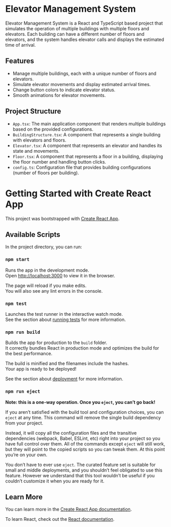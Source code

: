# Elevator Management System

Elevator Management System is a React and TypeScript based project that simulates the operation of multiple buildings with multiple floors and elevators. Each building can have a different number of floors and elevators, and the system handles elevator calls and displays the estimated time of arrival.

## Features

- Manage multiple buildings, each with a unique number of floors and elevators.
- Simulate elevator movements and display estimated arrival times.
- Change button colors to indicate elevator status.
- Smooth animations for elevator movements.

## Project Structure

- `App.tsx`: The main application component that renders multiple buildings based on the provided configurations.
- `BuildingStructure.tsx`: A component that represents a single building with elevators and floors.
- `Elevator.tsx`: A component that represents an elevator and handles its state and movements.
- `Floor.tsx`: A component that represents a floor in a building, displaying the floor number and handling button clicks.
- `config.ts`: Configuration file that provides building configurations (number of floors per building).





# Getting Started with Create React App

This project was bootstrapped with [Create React App](https://github.com/facebook/create-react-app).

## Available Scripts

In the project directory, you can run:

### `npm start`

Runs the app in the development mode.\
Open [http://localhost:3000](http://localhost:3000) to view it in the browser.

The page will reload if you make edits.\
You will also see any lint errors in the console.

### `npm test`

Launches the test runner in the interactive watch mode.\
See the section about [running tests](https://facebook.github.io/create-react-app/docs/running-tests) for more information.

### `npm run build`

Builds the app for production to the `build` folder.\
It correctly bundles React in production mode and optimizes the build for the best performance.

The build is minified and the filenames include the hashes.\
Your app is ready to be deployed!

See the section about [deployment](https://facebook.github.io/create-react-app/docs/deployment) for more information.

### `npm run eject`

**Note: this is a one-way operation. Once you `eject`, you can’t go back!**

If you aren’t satisfied with the build tool and configuration choices, you can `eject` at any time. This command will remove the single build dependency from your project.

Instead, it will copy all the configuration files and the transitive dependencies (webpack, Babel, ESLint, etc) right into your project so you have full control over them. All of the commands except `eject` will still work, but they will point to the copied scripts so you can tweak them. At this point you’re on your own.

You don’t have to ever use `eject`. The curated feature set is suitable for small and middle deployments, and you shouldn’t feel obligated to use this feature. However we understand that this tool wouldn’t be useful if you couldn’t customize it when you are ready for it.

## Learn More

You can learn more in the [Create React App documentation](https://facebook.github.io/create-react-app/docs/getting-started).

To learn React, check out the [React documentation](https://reactjs.org/).
